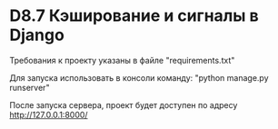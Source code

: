 # D8.7 Кэширование и сигналы в Django

Требования к проекту указаны в файле "requirements.txt"

Для запуска использовать в консоли команду: "python manage.py runserver"

После запуска сервера, проект будет доступен по адресу http://127.0.0.1:8000/